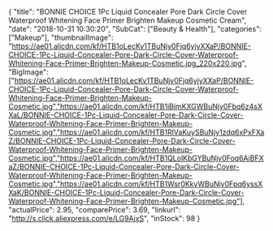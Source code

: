 {
	"title": "BONNIE CHOICE 1Pc Liquid Concealer Pore Dark Circle Cover Waterproof Whitening Face Primer Brighten Makeup Cosmetic Cream",
	"date": "2018-10-31 10:30:20",
	"SubCat": ["Beauty & Health"],
	"categories": ["Makeup"],
	"thumbnailImage": "https://ae01.alicdn.com/kf/HTB1oLecKv1TBuNjy0Fjq6yjyXXaP/BONNIE-CHOICE-1Pc-Liquid-Concealer-Pore-Dark-Circle-Cover-Waterproof-Whitening-Face-Primer-Brighten-Makeup-Cosmetic.jpg_220x220.jpg",
	"BigImage": ["https://ae01.alicdn.com/kf/HTB1oLecKv1TBuNjy0Fjq6yjyXXaP/BONNIE-CHOICE-1Pc-Liquid-Concealer-Pore-Dark-Circle-Cover-Waterproof-Whitening-Face-Primer-Brighten-Makeup-Cosmetic.jpg","https://ae01.alicdn.com/kf/HTB1iBjmKXGWBuNjy0Fbq6z4sXXaL/BONNIE-CHOICE-1Pc-Liquid-Concealer-Pore-Dark-Circle-Cover-Waterproof-Whitening-Face-Primer-Brighten-Makeup-Cosmetic.jpg","https://ae01.alicdn.com/kf/HTB1RlVaKuySBuNjy1zdq6xPxFXaZ/BONNIE-CHOICE-1Pc-Liquid-Concealer-Pore-Dark-Circle-Cover-Waterproof-Whitening-Face-Primer-Brighten-Makeup-Cosmetic.jpg","https://ae01.alicdn.com/kf/HTB1QLolKbGYBuNjy0Foq6AiBFXaZ/BONNIE-CHOICE-1Pc-Liquid-Concealer-Pore-Dark-Circle-Cover-Waterproof-Whitening-Face-Primer-Brighten-Makeup-Cosmetic.jpg","https://ae01.alicdn.com/kf/HTB1Wsr0KkyWBuNjy0Fpq6yssXXaK/BONNIE-CHOICE-1Pc-Liquid-Concealer-Pore-Dark-Circle-Cover-Waterproof-Whitening-Face-Primer-Brighten-Makeup-Cosmetic.jpg"],
	"actualPrice": 2.95,
	"comparePrice": 3.69,
	"linkurl": "http://s.click.aliexpress.com/e/LG9AjxS",
	"inStock": 98
}
